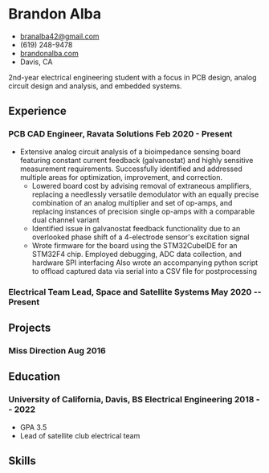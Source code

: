 <!-- The (first) h1 will be used as the <title> of the HTML page -->
# Brandon Alba

<!-- The unordered list immediately after the h1 will be formatted on a single
line. It is intended to be used for contact details -->
- <branalba42@gmail.com>
- (619) 248-9478
- [brandonalba.com](brandonalba.com)
- Davis, CA

<!-- The paragraph after the h1 and ul and before the first h2 is optional. It
is intended to be used for a short summary. -->
 2nd-year electrical engineering student with a focus in PCB design, analog circuit design and analysis, and embedded systems. 

## Experience

<!-- You have to wrap the "left" and "right" half of these headings in spans by
hand -->
### <span>PCB CAD Engineer, Ravata Solutions</span> <span>Feb 2020 - Present</span>

- Extensive analog circuit analysis of a bioimpedance sensing board featuring constant current feedback (galvanostat) and highly sensitive measurement requirements. Successfully identified and addressed multiple areas for optimization, improvement, and correction.
  - Lowered board cost by advising removal of extraneous amplifiers, replacing a needlessly versatile demodulator with an equally precise combination of an analog multiplier and set of op-amps, and replacing instances of precision single op-amps with a comparable dual channel variant
  - Identified issue in galvanostat feedback functionality due to an overlooked phase shift of a 4-electrode sensor's excitation signal
  - Wrote firmware for the board using the STM32CubeIDE for an STM32F4 chip. Employed debugging, ADC data collection, and hardware SPI interfacing Also wrote an accompanying python script to offload captured data via serial into a CSV file for postprocessing 

### <span>Electrical Team Lead, Space and Satellite Systems</span> <span>May 2020 -- Present</span>

## Projects

### <span>Miss Direction</span> <span>Aug 2016</span>


## Education

### <span>University of California, Davis, BS Electrical Engineering</span> <span>2018 -- 2022</span>

  - GPA 3.5
  - Lead of satellite club electrical team

## Skills
